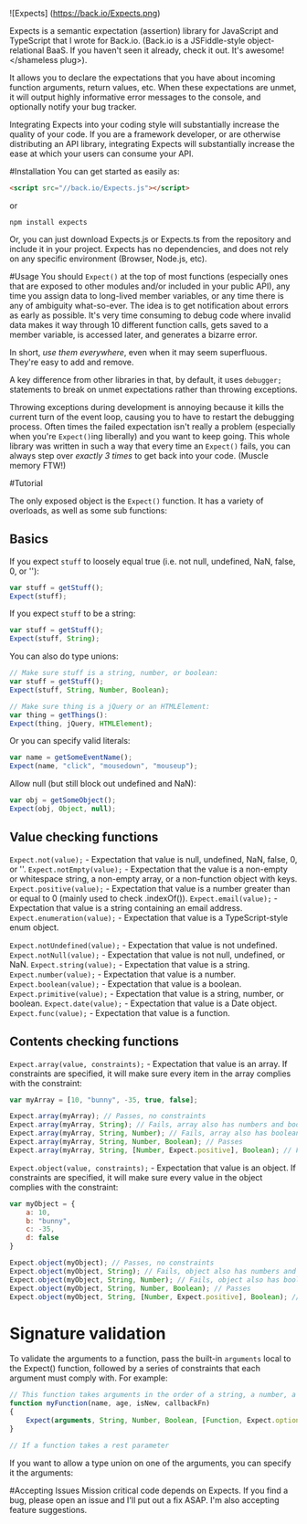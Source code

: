 ![Expects]
(https://back.io/Expects.png)

Expects is a semantic expectation (assertion) library for JavaScript and TypeScript that I wrote for Back.io. (Back.io is a JSFiddle-style object-relational BaaS. If you haven't seen it already, check it out. It's awesome! </shameless plug>).

It allows you to declare the expectations that you have about incoming function arguments, return values, etc. When these expectations are unmet, it will output highly informative error messages to the console, and optionally notify your bug tracker.

Integrating Expects into your coding style will substantially increase the quality of your code. If you are a framework developer, or are otherwise distributing an API library, integrating Expects will substantially increase the ease at which your users can consume your API.

#Installation
You can get started as easily as:
```html
<script src="//back.io/Expects.js"></script>
```
or
```
npm install expects
```
Or, you can just download Expects.js or Expects.ts from the repository and include it in your project. Expects has no dependencies, and does not rely on any specific environment (Browser, Node.js, etc).

#Usage
You should `Expect()` at the top of most functions (especially ones that are exposed to other modules and/or included in your public API), any time you assign data to long-lived member variables, or any time there is any of ambiguity what-so-ever. The idea is to get notification about errors as early as possible. It's very time consuming to debug code where invalid data makes it way through 10 different function calls, gets saved to a member variable, is accessed later, and generates a bizarre error.

In short, *use them everywhere*, even when it may seem superfluous. They're easy to add and remove.

A key difference from other libraries in that, by default, it uses `debugger;` statements to break on unmet expectations rather than throwing exceptions. 

Throwing exceptions during development is annoying because it kills the current turn of the event loop, causing you to have to restart the debugging process. Often times the failed expectation isn't really a problem (especially when you're `Expect()`ing liberally) and you want to keep going. This whole library was written in such a way that every time an `Expect()` fails, you can always step over *exactly 3 times* to get back into your code. (Muscle memory FTW!)

#Tutorial

The only exposed object is the `Expect()` function. It has a variety of overloads, as well as some sub functions:

## Basics

If you expect `stuff` to loosely equal true (i.e. not null, undefined, NaN, false, 0, or ''):
```javascript
var stuff = getStuff();
Expect(stuff);
```

If you expect `stuff` to be a string:
```javascript
var stuff = getStuff();
Expect(stuff, String);
```

You can also do type unions:
```javascript
// Make sure stuff is a string, number, or boolean:
var stuff = getStuff();
Expect(stuff, String, Number, Boolean);

// Make sure thing is a jQuery or an HTMLElement:
var thing = getThings():
Expect(thing, jQuery, HTMLElement);
```

Or you can specify valid literals:
```javascript
var name = getSomeEventName();
Expect(name, "click", "mousedown", "mouseup");
```

Allow null (but still block out undefined and NaN):
```javascript
var obj = getSomeObject();
Expect(obj, Object, null);
```

## Value checking functions

`Expect.not(value);` - Expectation that value is null, undefined, NaN, false, 0, or ''.
`Expect.notEmpty(value);` - Expectation that the value is a non-empty or whitespace string, a non-empty array, or a non-function object with keys.
`Expect.positive(value);` - Expectation that value is a number greater than or equal to 0 (mainly used to check .indexOf()).
`Expect.email(value);` - Expectation that value is a string containing an email address.
`Expect.enumeration(value);` - Expectation that value is a TypeScript-style enum object.

`Expect.notUndefined(value);` - Expectation that value is not undefined.
`Expect.notNull(value);` - Expectation that value is not null, undefined, or NaN.
`Expect.string(value);` - Expectation that value is a string.
`Expect.number(value);` - Expectation that value is a number.
`Expect.boolean(value);` - Expectation that value is a boolean.
`Expect.primitive(value);` - Expectation that value is a string, number, or boolean.
`Expect.date(value);` - Expectation that value is a Date object.
`Expect.func(value);` - Expectation that value is a function.

## Contents checking functions

`Expect.array(value, constraints);` - Expectation that value is an array. If constraints are specified, it will make sure every item in the array complies with the constraint:

```javascript
var myArray = [10, "bunny", -35, true, false];

Expect.array(myArray); // Passes, no constraints
Expect.array(myArray, String); // Fails, array also has numbers and booleans
Expect.array(myArray, String, Number); // Fails, array also has booleans
Expect.array(myArray, String, Number, Boolean); // Passes
Expect.array(myArray, String, [Number, Expect.positive], Boolean); // Fails, negative numbers aren't cool.
```

`Expect.object(value, constraints);` - Expectation that value is an object. If constraints are specified, it will make sure every value in the object complies with the constraint:

```javascript
var myObject = {
	a: 10, 
	b: "bunny", 
	c: -35, 
	d: false
}

Expect.object(myObject); // Passes, no constraints
Expect.object(myObject, String); // Fails, object also has numbers and booleans
Expect.object(myObject, String, Number); // Fails, object also has booleans
Expect.object(myObject, String, Number, Boolean); // Passes
Expect.object(myObject, String, [Number, Expect.positive], Boolean); // Fails, negative numbers aren't cool.
```

# Signature validation

To validate the arguments to a function, pass the built-in `arguments` local to the Expect() function, followed by a series of constraints that each argument must comply with. For example:

```javascript
// This function takes arguments in the order of a string, a number, a boolean, and an optional function.
function myFunction(name, age, isNew, callbackFn)
{
	Expect(arguments, String, Number, Boolean, [Function, Expect.optional]);
}

// If a function takes a rest parameter
```

If you want to allow a type union on one of the arguments, you can specify it the arguments:


#Accepting Issues
Mission critical code depends on Expects. If you find a bug, please open an issue and I'll put out a fix ASAP. I'm also accepting feature suggestions.
